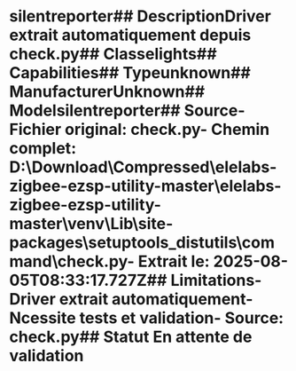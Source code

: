 # silentreporter##  DescriptionDriver extrait automatiquement depuis check.py##  Classelights##  Capabilities##  Typeunknown##  ManufacturerUnknown##  Modelsilentreporter##  Source- **Fichier original**: check.py- **Chemin complet**: D:\Download\Compressed\elelabs-zigbee-ezsp-utility-master\elelabs-zigbee-ezsp-utility-master\venv\Lib\site-packages\setuptools\_distutils\command\check.py- **Extrait le**: 2025-08-05T08:33:17.727Z##  Limitations- Driver extrait automatiquement- Ncessite tests et validation- Source: check.py##  Statut En attente de validation